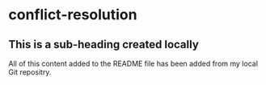 # conflict-resolution

## This is a sub-heading created locally

All of this content added to the README file has been added from my local Git repositry.
